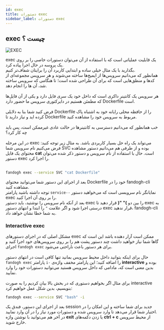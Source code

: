 ```yaml
---
id: exec
title: دستورات exec
sidebar_label: دستورات exec
---
```


## exec چیست ؟

![EXEC](/img/docs/exec.svg "EXEC")

exec یک قابلیت عملیاتی است که با استفاده از آن می‌توان دستورات خاصی را بر روی یک پروسه در حال اجرا پیاده کرد. <br/>
بگذارید با یک مثال خیلی ساده و ابتدایی کاربرد آن را برایتان شفاف‌تر کنیم.<br/>
همانظور که می‌دانیم سرویس‌ها از ایمیج‌ها ساخته می‌شوند و هر سرویس مجموعه‌ای از کدها و منطق‌هایی است که برای آن طراحی شده است؛ تا هنگامی که سرویس ساخته شد، آن ها را انجام دهد.<br/><br/>
هر سرویس یک کانتینر داکری است که داخل خود یک سری فایل دارد و یکی از آن‌ فایل‌ها که مطمئن هستیم در دایرکتوری سرویس ما حضور دارد Dockerfile است.<br/><br/>
فرض کنید شما بنا به دلایلی Dockerfile را از حافظه محلی رایانه خود به اشتباه پاک کرده اید و نیاز دارید تا Dockerfile مربوط به سرویس خود را مشاهده کنید.<br/><br/>
خب همانطور که می‌دانیم دسترسی به کانتینرها در حالت عادی غیرممکن است، پس باید چه کار کرد؟<br/><br/>
در این مرحله exec می‌تواند یک راه حل بسیار کاربردی باشد. به مثال زیر توجه کنید:
فرض می‌کنیم نام سرویس شما SVC بوده و از طرفی هم می‌دانیم دستور مشاهده محتوای یک فایل **cat** است. حال با استفاده از نام سرویس و دستور ذکر شده می‌توان دستور exec را اجرا کرد.<br/><br/>

```bash
fandogh exec --service SVC "cat Dockerfile"
```

بعد از اجرای این دستور شما می‌توانید محتوای Dockerfile خود را در fandogh-cli مشاهده کنید.<br/>
توجه داشته باشید پارامتر `service--` نمایانگر نام سرویسی است که می‌خواهید دستور exec را بر روی آن اجرا کنید.<br/>
بعد از آنکه نام سرویس را نوشتید، باید دستور exec را بین دو **)" "(** قرار دهید تا exec به درستی اجرا شود و اگر علامت `"‍` را ابتدا و انتهای دستور exec قرار ندهید، fandogh-cli به شما خطا نشان خواهد داد.

### Interactive exec
مشکل اصلی که در اجرای دستورهای exec ممکن است آزار دهنده باشد این است که گاها شما نیاز خواهید داشت چند دستور پشت هم را بر روی سرویس‌های خود اجرا کنید و اجرای `fandogh exec` برای هر دستور باعث ناراحتی می‌شود.<br/><br/>
حال برای اینکه بتوانید داخل محیط سرویس بمانید تنها کافی است در انتهای دستور `fandogh exec` پارامتر `i-` را اضافه کنید؛ این پارامتر مخفف واژه‌ی **interactive** بوده و بدین معنی است که، مادامی که داخل سرویس هستید می‌توانید دستورات خود را وارد نمایید.<br/><br/>
برای مثال اگر بخواهیم دستوری که در بخش بالا بیان کردیم را به صورت interactive بنویسیم، بدین شکل عمل خواهیم کرد:<br/>

```bash
fandogh exec --service SVC "bash" -i
```
بعد از اجرای این دستور، فندق یک session جدید برای شما ساخته و این امکان را در اختیار شما قرار می‌دهد تا وارد سرویس شده و دستورات مورد نیاز را در آن وارد نمایید.<br/>
در آخر هم می‌توانید با نوشتن واژه **exit** یا زدن دکمه‌های **ctrl + c** از محیط سرویس خارج شوید.